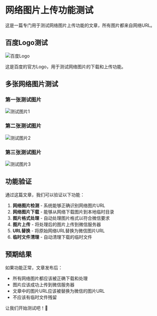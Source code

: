 # 网络图片上传功能测试

这是一篇专门用于测试网络图片上传功能的文章，所有图片都来自网络URL。

## 百度Logo测试

![百度Logo](https://www.baidu.com/img/PCtm_d9c8750bed0b3c7d089fa7d55720d6cf.png)

这是百度的官方Logo，用于测试网络图片的下载和上传功能。

## 多张网络图片测试

### 第一张测试图片
![测试图片1](https://www.baidu.com/img/PCtm_d9c8750bed0b3c7d089fa7d55720d6cf.png)

### 第二张测试图片  
![测试图片2](https://www.baidu.com/img/PCtm_d9c8750bed0b3c7d089fa7d55720d6cf.png)

### 第三张测试图片
![测试图片3](https://www.baidu.com/img/PCtm_d9c8750bed0b3c7d089fa7d55720d6cf.png)

## 功能验证

通过这篇文章，我们可以验证以下功能：

1. **网络图片检测** - 系统能够正确识别网络图片URL
2. **网络图片下载** - 能够从网络下载图片到本地临时目录
3. **图片格式处理** - 自动处理图片格式以符合微信要求
4. **图片上传** - 将处理后的图片上传到微信服务器
5. **URL替换** - 将原始网络URL替换为微信图片URL
6. **临时文件清理** - 自动清理下载的临时文件

## 预期结果

如果功能正常，文章发布后：
- 所有网络图片都应该被正确下载和处理
- 图片应该成功上传到微信服务器
- 文章中的图片URL应该被替换为微信的图片URL
- 不应该有临时文件残留

让我们开始测试吧！🚀